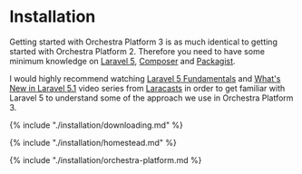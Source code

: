 # Installation

Getting started with Orchestra Platform 3 is as much identical to getting started with Orchestra Platform 2. Therefore you need to have some minimum knowledge on [Laravel 5](http://laravel.com), [Composer](https://getcomposer.org) and [Packagist](https://packagist.org).

I would highly recommend watching [Laravel 5 Fundamentals](https://laracasts.com/series/laravel-5-fundamentals) and [What's New in Laravel 5.1](https://laracasts.com/series/whats-new-in-laravel-5-1) video series from [Laracasts](https://laracasts.com) in order to get familiar with Laravel 5 to understand some of the approach we use in Orchestra Platform 3.

{% include "./installation/downloading.md" %}

{% include "./installation/homestead.md" %}

{% include "./installation/orchestra-platform.md %}
